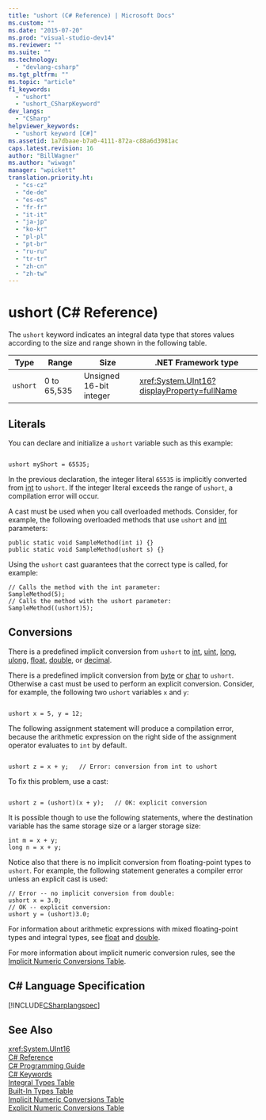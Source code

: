 ```yaml
---
title: "ushort (C# Reference) | Microsoft Docs"
ms.custom: ""
ms.date: "2015-07-20"
ms.prod: "visual-studio-dev14"
ms.reviewer: ""
ms.suite: ""
ms.technology: 
  - "devlang-csharp"
ms.tgt_pltfrm: ""
ms.topic: "article"
f1_keywords: 
  - "ushort"
  - "ushort_CSharpKeyword"
dev_langs: 
  - "CSharp"
helpviewer_keywords: 
  - "ushort keyword [C#]"
ms.assetid: 1a7dbaae-b7a0-4111-872a-c88a6d3981ac
caps.latest.revision: 16
author: "BillWagner"
ms.author: "wiwagn"
manager: "wpickett"
translation.priority.ht: 
  - "cs-cz"
  - "de-de"
  - "es-es"
  - "fr-fr"
  - "it-it"
  - "ja-jp"
  - "ko-kr"
  - "pl-pl"
  - "pt-br"
  - "ru-ru"
  - "tr-tr"
  - "zh-cn"
  - "zh-tw"
---
```

# ushort (C# Reference)
The `ushort` keyword indicates an integral data type that stores values according to the size and range shown in the following table.  
  
|Type|Range|Size|.NET Framework type|  
|----------|-----------|----------|-------------------------|  
|`ushort`|0 to 65,535|Unsigned 16-bit integer|<xref:System.UInt16?displayProperty=fullName>|  
  
## Literals  
 You can declare and initialize a `ushort` variable such as this example:  
  
```  
  
ushort myShort = 65535;  
```  
  
 In the previous declaration, the integer literal `65535` is implicitly converted from [int](../../../csharp/language-reference/keywords/int.md) to `ushort`. If the integer literal exceeds the range of `ushort`, a compilation error will occur.  
  
 A cast must be used when you call overloaded methods. Consider, for example, the following overloaded methods that use `ushort` and [int](../../../csharp/language-reference/keywords/int.md) parameters:  
  
```  
public static void SampleMethod(int i) {}  
public static void SampleMethod(ushort s) {}  
```  
  
 Using the `ushort` cast guarantees that the correct type is called, for example:  
  
```  
// Calls the method with the int parameter:  
SampleMethod(5);  
// Calls the method with the ushort parameter:  
SampleMethod((ushort)5);    
```  
  
## Conversions  
 There is a predefined implicit conversion from `ushort` to [int](../../../csharp/language-reference/keywords/int.md), [uint](../../../csharp/language-reference/keywords/uint.md), [long](../../../csharp/language-reference/keywords/long.md), [ulong](../../../csharp/language-reference/keywords/ulong.md), [float](../../../csharp/language-reference/keywords/float.md), [double](../../../csharp/language-reference/keywords/double.md), or [decimal](../../../csharp/language-reference/keywords/decimal.md).  
  
 There is a predefined implicit conversion from [byte](../../../csharp/language-reference/keywords/byte.md) or [char](../../../csharp/language-reference/keywords/char.md) to `ushort`. Otherwise a cast must be used to perform an explicit conversion. Consider, for example, the following two `ushort` variables `x` and `y`:  
  
```  
  
ushort x = 5, y = 12;  
```  
  
 The following assignment statement will produce a compilation error, because the arithmetic expression on the right side of the assignment operator evaluates to `int` by default.  
  
```  
  
ushort z = x + y;   // Error: conversion from int to ushort  
```  
  
 To fix this problem, use a cast:  
  
```  
  
ushort z = (ushort)(x + y);   // OK: explicit conversion   
```  
  
 It is possible though to use the following statements, where the destination variable has the same storage size or a larger storage size:  
  
```  
int m = x + y;  
long n = x + y;  
```  
  
 Notice also that there is no implicit conversion from floating-point types to `ushort`. For example, the following statement generates a compiler error unless an explicit cast is used:  
  
```  
// Error -- no implicit conversion from double:  
ushort x = 3.0;   
// OK -- explicit conversion:  
ushort y = (ushort)3.0;  
```  
  
 For information about arithmetic expressions with mixed floating-point types and integral types, see [float](../../../csharp/language-reference/keywords/float.md) and [double](../../../csharp/language-reference/keywords/double.md).  
  
 For more information about implicit numeric conversion rules, see the [Implicit Numeric Conversions Table](../../../csharp/language-reference/keywords/implicit-numeric-conversions-table.md).  
  
## C# Language Specification  
 [!INCLUDE[CSharplangspec](../../../csharp/language-reference/keywords/includes/csharplangspec_md.md)]  
  
## See Also  
 <xref:System.UInt16>   
 [C# Reference](../../../csharp/language-reference/index.md)   
 [C# Programming Guide](../../../csharp/programming-guide/index.md)   
 [C# Keywords](../../../csharp/language-reference/keywords/index.md)   
 [Integral Types Table](../../../csharp/language-reference/keywords/integral-types-table.md)   
 [Built-In Types Table](../../../csharp/language-reference/keywords/built-in-types-table.md)   
 [Implicit Numeric Conversions Table](../../../csharp/language-reference/keywords/implicit-numeric-conversions-table.md)   
 [Explicit Numeric Conversions Table](../../../csharp/language-reference/keywords/explicit-numeric-conversions-table.md)